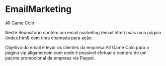 # EmailMarketing

All Game Coin

Neste Repositório contém um email marketing (email.html) mais uma página (index.html) com uma chamada para ação.

Objetivo do email é levar os clientes da empresa All Game Coin para a página vip.allgamecoin.com onde é possível
efetuar a compra de um pacote promocional da empresa via Paypal.
